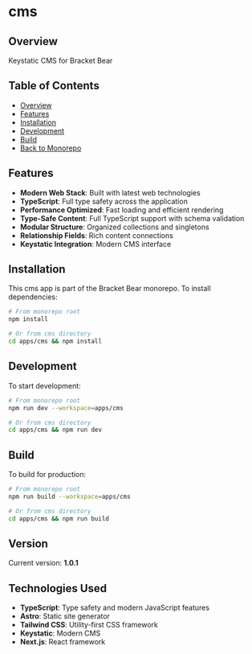 # cms

## Overview

Keystatic CMS for Bracket Bear

## Table of Contents

- [Overview](#overview)
- [Features](#features)
- [Installation](#installation)
- [Development](#development)
- [Build](#build)
- [Back to Monorepo](../../README.md)

## Features

- **Modern Web Stack**: Built with latest web technologies
- **TypeScript**: Full type safety across the application
- **Performance Optimized**: Fast loading and efficient rendering
- **Type-Safe Content**: Full TypeScript support with schema validation
- **Modular Structure**: Organized collections and singletons
- **Relationship Fields**: Rich content connections
- **Keystatic Integration**: Modern CMS interface

## Installation

This cms app is part of the Bracket Bear monorepo. To install dependencies:

```bash
# From monorepo root
npm install

# Or from cms directory
cd apps/cms && npm install
```

## Development

To start development:

```bash
# From monorepo root
npm run dev --workspace=apps/cms

# Or from cms directory
cd apps/cms && npm run dev
```

## Build

To build for production:

```bash
# From monorepo root
npm run build --workspace=apps/cms

# Or from cms directory
cd apps/cms && npm run build
```

## Version

Current version: **1.0.1**

## Technologies Used

- **TypeScript**: Type safety and modern JavaScript features
- **Astro**: Static site generator
- **Tailwind CSS**: Utility-first CSS framework
- **Keystatic**: Modern CMS
- **Next.js**: React framework
